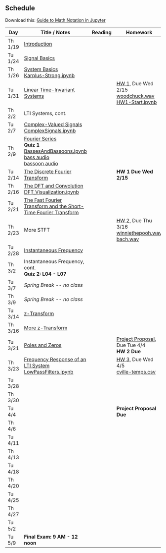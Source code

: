 ## Schedule

Download this: [Guide to Math Notation in Jupyter](examples/MathNotationGuide.ipynb)


| Day     | Title / Notes                                                      | Reading               | Homework                                   |
|---------|--------------------------------------------------------------------|-----------------------|--------------------------------------------|
| Th 1/19 | [Introduction](lectures/L00-Introduction.pdf)                      |                       |                                            |
| Tu 1/24 | [Signal Basics](lectures/L01-SignalBasics.pdf)                     |                       |                                            |
| Th 1/26 | [System Basics](lectures/L02-SystemBasics.pdf)<br>[Karplus-Strong.ipynb](examples/Karplus-Strong.ipynb) |                       |                                            |
| Tu 1/31 | [Linear Time-Invariant Systems](lectures/L03-LTISystems.pdf)       |                       | [HW 1](homeworks/hw1.pdf), Due Wed 2/15<br>[woodchuck.wav](homeworks/woodchuck.wav)<br>[HW1-Start.ipynb](homeworks/HW1-Start.ipynb)  |
| Th 2/2  | LTI Systems, cont.                                                 |                       |                                            |
| Tu 2/7  | [Complex-Valued Signals](lectures/L04-ComplexSignals.pdf)<br>[ComplexSignals.ipynb](examples/ComplexSignals.ipynb) |                       |                                            |
| Th 2/9  | [Fourier Series](lectures/L05-FourierSeries.pdf)<br>**Quiz 1**<br>[BassesAndBassoons.ipynb](examples/BassesAndBassoons.ipynb)<br>[bass audio](examples/double-bass_A1_1_forte_arco-normal.wav)<br>[bassoon audio](examples/bassoon_A2_1_forte_normal.wav) |                       |                                            |
| Tu 2/14 | [The Discrete Fourier Transform](lectures/L06-DiscreteFourierTransform.pdf) |              | **HW 1 Due Wed 2/15**                      |
| Th 2/16 | [The DFT and Convolution](lectures/L07-DFTConvolution.pdf)<br>[DFT_Visualization.ipynb](examples/DFT_Visualization.ipynb) |                       |                                            |
| Tu 2/21 | [The Fast Fourier Transform and the Short-Time Fourier Transform](lectures/L08-FFT_STFT.pdf) |                       |                                            |
| Th 2/23 | More STFT                                                          |                       | [HW 2](homeworks/hw2.pdf), Due Thu 3/16<br>[winniethepooh.wav](homeworks/winniethepooh.wav)<br>[bach.wav](homeworks/bach.wav) |
| Tu 2/28 | [Instantaneous Frequency](lectures/L09-InstantaneousFrequency.pdf) |                       |                                            |
| Th 3/2  | Instantaneous Frequency, cont.<br>**Quiz 2: L04 - L07**            |                       |                                            |
| Tu 3/7  | *Spring Break -- no class* | | |
| Th 3/9  | *Spring Break -- no class* | | |
| Tu 3/14 | [z-Transform](lectures/L10-zTransform.pdf)                         |                       |                                            |
| Th 3/16 | [More z-Transform](lectures/L11-zTransform2.pdf)                   |                       |                                            |
| Tu 3/21 | [Poles and Zeros](lectures/L12-PolesAndZeros.pdf)                  |                       | [Project Proposal](project/proposal.pdf), Due Tue 4/4<br>**HW 2 Due** |
| Th 3/23 | [Frequency Response of an LTI System](lectures/L13-FrequencyResponse.pdf)<br>[LowPassFilters.ipynb](examples/LowPassFilters.ipynb) |   | [HW 3](homeworks/hw3.pdf), Due Wed 4/5<br>[cville-temps.csv](homeworks/cville-temps.csv)  |
| Tu 3/28 |                                                                    |                       |                                            |
| Th 3/30 |                                                                    |                       |                                            |
| Tu 4/4  |                                                                    |                       | **Project Proposal Due**                   |
| Th 4/6  |                                                                    |                       |                                            |
| Tu 4/11 |                                                                    |                       |                                            |
| Th 4/13 |                                                                    |                       |                                            |
| Tu 4/18 |                                                                    |                       |                                            |
| Th 4/20 |                                                                    |                       |                                            |
| Tu 4/25 |                                                                    |                       |                                            |
| Th 4/27 |                                                                    |                       |                                            |
| Tu 5/2  |                                                                    |                       |                                            |
| Tu 5/9  | **Final Exam: 9 AM - 12 noon**                                     |                       |                                            |
